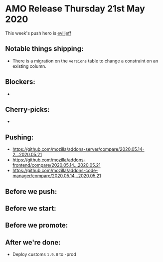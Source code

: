 # AMO Release Thursday 21st May 2020

This week's push hero is [eviljeff](https://github.com/eviljeff)

## Notable things shipping:

- There is a migration on the `versions` table to change a constraint on an existing column.

## Blockers:

-

## Cherry-picks:

-

## Pushing:

- https://github.com/mozilla/addons-server/compare/2020.05.14-2...2020.05.21
- https://github.com/mozilla/addons-frontend/compare/2020.05.14...2020.05.21
- https://github.com/mozilla/addons-code-manager/compare/2020.05.14...2020.05.21

## Before we push:

## Before we start:

## Before we promote:

## After we're done:

- Deploy customs `1.9.0` to -prod
